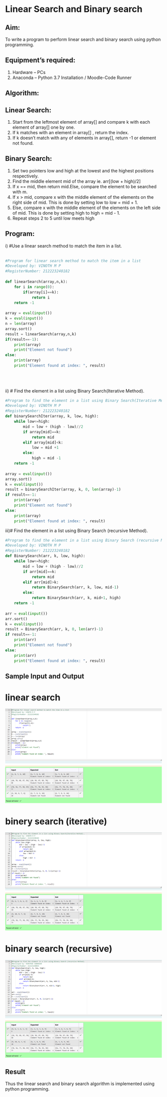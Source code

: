 # Linear Search and Binary search
## Aim:
To write a program to perform linear search and binary search using python programming.
## Equipment’s required:
1.	Hardware – PCs
2.	Anaconda – Python 3.7 Installation / Moodle-Code Runner
## Algorithm:
## Linear Search:
1.	Start from the leftmost element of array[] and compare k with each element of array[] one by one.
2.	If k matches with an element in array[] , return the index.
3.	If k doesn’t match with any of elements in array[], return -1 or element not found.
## Binary Search:
1.	Set two pointers low and high at the lowest and the highest positions respectively.
2.	Find the middle element mid of the array ie. arr[(low + high)/2]
3.	If x == mid, then return mid.Else, compare the element to be searched with m.
4.	If x > mid, compare x with the middle element of the elements on the right side of mid. This is done by setting low to low = mid + 1.
5.	Else, compare x with the middle element of the elements on the left side of mid. This is done by setting high to high = mid - 1.
6.	Repeat steps 2 to 5 until low meets high
## Program:


i)	#Use a linear search method to match the item in a list.
```python

#Program for linear search method to match the item in a list
#Developed by: VINOTH M P
#RegisterNumber: 212223240182

def linearSearch(array,n,k):
    for i in range(0):
        if(array[i]==k):
            return i
    return -1
    
array = eval(input())
k = eval(input()) 
n = len(array)
array.sort()
result = linearSearch(array,n,k)
if(result==-1):
    print(array)
    print("Element not found")
else:
    print(array)
    print("Element found at index: ", result)





```
ii)	# Find the element in a list using Binary Search(Iterative Method).
```python
#Program to find the element in a list using Binary Search(Iterative Method)..
#Developed by: VINOTH M P
#RegisterNumber: 212223240182
def binarySearchIter(array, k, low, high):
    while low<=high:
        mid = low + (high - low)//2
        if array[mid]==k:
            return mid
        elif array[mid]<k:
            low = mid +1
        else:
            high = mid -1
    return -1
    
array = eval(input())
array.sort()
k = eval(input())
result = binarySearchIter(array, k, 0, len(array)-1)
if result==-1:
    print(array)
    print("Element not found")
else:
    print(array)
    print("Element found at index: ", result)

```
iii)# Find the element in a list using Binary Search (recursive Method).
```python
#Program to find the element in a list using Binary Search (recursive Method).
#Developed by: VINOTH M P
#RegisterNumber: 212223240182
def BinarySearch(arr, k, low, high):
    while low<=high:
        mid = low + (high - low)//2
        if arr[mid]==k:
            return mid
        elif arr[mid]>k:
            return BinarySearch(arr, k, low, mid-1)
        else:
            return BinarySearch(arr, k, mid+1, high)
    return -1
    
arr = eval(input())
arr.sort()
k = eval(input())
result = BinarySearch(arr, k, 0, len(arr)-1)
if result==-1:
    print(arr)
    print("Element not found")
else:
    print(arr)
    print("Element found at index: ", result)
```
## Sample Input and Output
# linear search
![alt text](image.png)
# binery search (iterative)
![alt text](image-1.png)
# binary search (recursive)
![alt text](image-2.png)

## Result
Thus the linear search and binary search algorithm is implemented using python programming.
